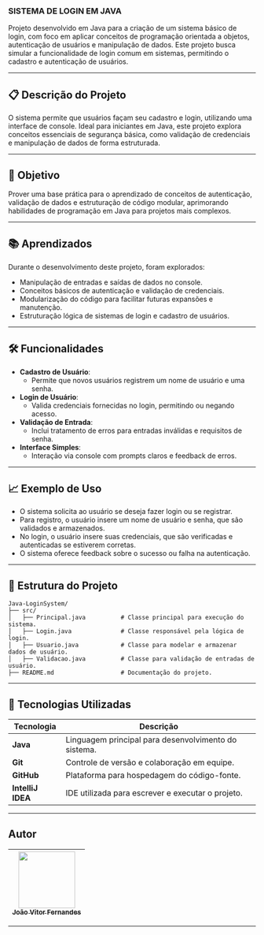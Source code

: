 ### **SISTEMA DE LOGIN EM JAVA**

Projeto desenvolvido em Java para a criação de um sistema básico de login, com foco em aplicar conceitos de programação orientada a objetos, autenticação de usuários e manipulação de dados. Este projeto busca simular a funcionalidade de login comum em sistemas, permitindo o cadastro e autenticação de usuários.

---

## 📋 **Descrição do Projeto**

O sistema permite que usuários façam seu cadastro e login, utilizando uma interface de console. Ideal para iniciantes em Java, este projeto explora conceitos essenciais de segurança básica, como validação de credenciais e manipulação de dados de forma estruturada.

---

## 🎯 **Objetivo**

Prover uma base prática para o aprendizado de conceitos de autenticação, validação de dados e estruturação de código modular, aprimorando habilidades de programação em Java para projetos mais complexos.

---

## 📚 **Aprendizados**

Durante o desenvolvimento deste projeto, foram explorados:
- Manipulação de entradas e saídas de dados no console.
- Conceitos básicos de autenticação e validação de credenciais.
- Modularização do código para facilitar futuras expansões e manutenção.
- Estruturação lógica de sistemas de login e cadastro de usuários.

---

## 🛠 **Funcionalidades**

- **Cadastro de Usuário**:
  - Permite que novos usuários registrem um nome de usuário e uma senha.
- **Login de Usuário**:
  - Valida credenciais fornecidas no login, permitindo ou negando acesso.
- **Validação de Entrada**:
  - Inclui tratamento de erros para entradas inválidas e requisitos de senha.
- **Interface Simples**:
  - Interação via console com prompts claros e feedback de erros.

---

## 📈 **Exemplo de Uso**

- O sistema solicita ao usuário se deseja fazer login ou se registrar.
- Para registro, o usuário insere um nome de usuário e senha, que são validados e armazenados.
- No login, o usuário insere suas credenciais, que são verificadas e autenticadas se estiverem corretas.
- O sistema oferece feedback sobre o sucesso ou falha na autenticação.

---

## 📂 **Estrutura do Projeto**

```plaintext
Java-LoginSystem/
├── src/
│   ├── Principal.java          # Classe principal para execução do sistema.
│   ├── Login.java              # Classe responsável pela lógica de login.
│   ├── Usuario.java            # Classe para modelar e armazenar dados de usuário.
│   ├── Validacao.java          # Classe para validação de entradas de usuário.
├── README.md                   # Documentação do projeto.
```

---

## 🚀 **Tecnologias Utilizadas**

| Tecnologia       | Descrição                                            |
|------------------|------------------------------------------------------|
| **Java**         | Linguagem principal para desenvolvimento do sistema. |
| **Git**          | Controle de versão e colaboração em equipe.          |
| **GitHub**       | Plataforma para hospedagem do código-fonte.          |
| **IntelliJ IDEA**| IDE utilizada para escrever e executar o projeto.    |

---

## **Autor**

| [<img loading="lazy" src="https://avatars.githubusercontent.com/u/170758704?s=400&u=da7a33d81f3feeb953e687442cba5d042527f94d&v=4" width=115><br><sub>João Vitor Fernandes</sub>](https://github.com/Joaofernandes-DEV) |
| :---: |

---
